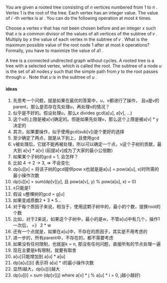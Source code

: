 You are given a rooted tree consisting of 𝑛
 vertices numbered from 1
 to 𝑛
. Vertex 1
 is the root of the tree. Each vertex has an integer value. The value of 𝑖
-th vertex is 𝑎𝑖
. You can do the following operation at most 𝑘
 times.

Choose a vertex 𝑣
 that has not been chosen before and an integer 𝑥
 such that 𝑥
 is a common divisor of the values of all vertices of the subtree of 𝑣
. Multiply by 𝑥
 the value of each vertex in the subtree of 𝑣
.
What is the maximum possible value of the root node 1
 after at most 𝑘
 operations? Formally, you have to maximize the value of 𝑎1
.

A tree is a connected undirected graph without cycles. A rooted tree is a tree with a selected vertex, which is called the root. The subtree of a node 𝑢
 is the set of all nodes 𝑦
 such that the simple path from 𝑦
 to the root passes through 𝑢
. Note that 𝑢
 is in the subtree of 𝑢
.



#### ideas
1. 先思考一个问题，就是如果在最优的答案中，u，v都进行了操作， 且u是v的parent，那么是否存在先处理u，再处理v的情况？
2. 似乎是不好的。假设处理u，那么x divides gcd(a[u], a[v], ...)
3. 这个x的上限是被a[v]确定的。但是如果先处理v，那么这个上限是被a[v] * y决定的
4. 其次，如果要操作，似乎使用gcd(sub[v])是个更好的选择
5. 至少确定了两点，就是从下到上，且使用gcd
6. v被处理后，它就不能再被处理，所以可以确定一个点，v这个子树的贡献，最大到 a[v] * a[v] (前提a[v]成为了大家的最小公倍数)
7. 如果某个子树的gcd = 1, 会怎样？
8. 比如 4 -> 2 -> 3, => 不会变化
9. dp[u][x] = 将该子树的gcd提供pow x也就是是a[u] = pow(a[u], x)时所需的最小操作次数
10. dp[u][x] = sum(dp[v][y], 且 pow(a[v], y) % pow(a[u], x) = 0) 
11. x只能是1
12. 假设 u整棵树的gcd = g[u]
13. 如果变成质数2 * 3 * 5...
14. 对于每个质因子来说，相当于，使用这颗子树中的，最小的个数，提换root的个数
15. 比如，对于2来说，如果这个子树中，最小的是w，不管a[u]中有几个，操作1一次后， =》 2 * w
16. 还有一个点就是，如果在a[u]中，不存在的质因子，其实是不用考虑的
17. 进一步的，所有parent中，不存在的，都不需要考虑
18. 如果没有任何限制，也就是k = n, 那没有任何问题，直接所有的节点处理一遍
19. 现在主要是k有限制，就要有取舍
20. a[u]只能增加到 a[u] * a[u]
21. dp[a[u]][i] 表示将 a[u] * i的最小操作次数
22. 显然i越大，dp[u][i]越大
23. dp[u][i] = sum (dp[v][j] where a[v] * j % a[u] * i = 0, j越小越好)  